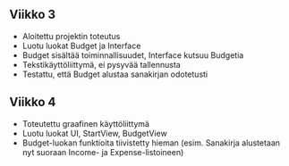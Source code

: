 ## Viikko 3

- Aloitettu projektin toteutus
- Luotu luokat Budget ja Interface
- Budget sisältää toiminnallisuudet, Interface kutsuu Budgetia
- Tekstikäyttöliittymä, ei pysyvää tallennusta
- Testattu, että Budget alustaa sanakirjan odotetusti

## Viikko 4
- Toteutettu graafinen käyttöliittymä
- Luotu luokat UI, StartView, BudgetView
- Budget-luokan funktioita tiivistetty hieman (esim. Sanakirja alustetaan nyt suoraan Income- ja Expense-listoineen)
